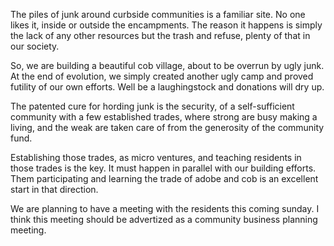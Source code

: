 The piles of junk around curbside communities is a familiar site. No one likes it, inside or outside the encampments.
The reason it happens is simply the lack of any other resources but the trash and refuse, plenty of that in our society.

So, we are building a beautiful cob village, about to be overrun by ugly junk. At the end of evolution, we simply 
created another ugly camp and proved futility of our own efforts. Well be a laughingstock and donations will dry up.

The patented cure for hording junk is the security, of a self-sufficient community with a few established trades, 
where strong are busy making a living, and the weak are taken care of from the generosity of the community fund.

Establishing those trades, as micro ventures, and teaching residents in those trades is the key. It must happen in 
parallel with our building efforts. Them participating and learning the trade of adobe and cob is an excellent start
in that direction.

We are planning to have a meeting with the residents this coming sunday. I think this meeting should be advertized
as a community business planning meeting.